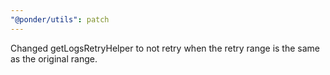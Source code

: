 ```yaml
---
"@ponder/utils": patch
---
```


Changed getLogsRetryHelper to not retry when the retry range is the same as the original range.
